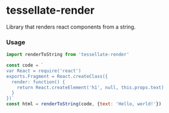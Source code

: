# tessellate-render

Library that renders react components from a string.

### Usage

```javascript
import renderToString from 'tessellate-render'

const code = `
var React = require('react')
exports.Fragment = React.createClass({
  render: function() {
    return React.createElement('h1', null, this.props.text)
  }
})`
const html = renderToString(code, {text: 'Hello, world!'})
```
